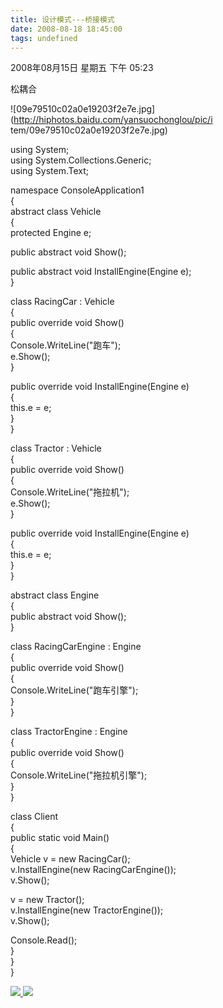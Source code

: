 ```yaml
---
title: 设计模式---桥接模式
date: 2008-08-18 18:45:00
tags: undefined
---
```

2008年08月15日 星期五 下午 05:23

松耦合

![09e79510c02a0e19203f2e7e.jpg](http://hiphotos.baidu.com/yansuochonglou/pic/i
tem/09e79510c02a0e19203f2e7e.jpg)

using System;  
using System.Collections.Generic;  
using System.Text;

namespace ConsoleApplication1  
{  
abstract class Vehicle  
{  
protected Engine e;  
  
public abstract void Show();

public abstract void InstallEngine(Engine e);  
}

class RacingCar : Vehicle  
{  
public override void Show()  
{  
Console.WriteLine("跑车");  
e.Show();  
}

public override void InstallEngine(Engine e)  
{  
this.e = e;  
}  
}

class Tractor : Vehicle  
{  
public override void Show()  
{  
Console.WriteLine("拖拉机");  
e.Show();  
}

public override void InstallEngine(Engine e)  
{  
this.e = e;  
}  
}

abstract class Engine  
{  
public abstract void Show();  
}

class RacingCarEngine : Engine  
{  
public override void Show()  
{  
Console.WriteLine("跑车引擎");  
}  
}

class TractorEngine : Engine  
{  
public override void Show()  
{  
Console.WriteLine("拖拉机引擎");  
}  
}

class Client  
{  
public static void Main()  
{  
Vehicle v = new RacingCar();  
v.InstallEngine(new RacingCarEngine());  
v.Show();

v = new Tractor();  
v.InstallEngine(new TractorEngine());  
v.Show();

Console.Read();  
}  
}  
}  



[ ![](https://profile.csdnimg.cn/5/2/5/3_cuipengfei1)
![](https://g.csdnimg.cn/static/user-reg-year/1x/11.png)
](https://blog.csdn.net/cuipengfei1)





